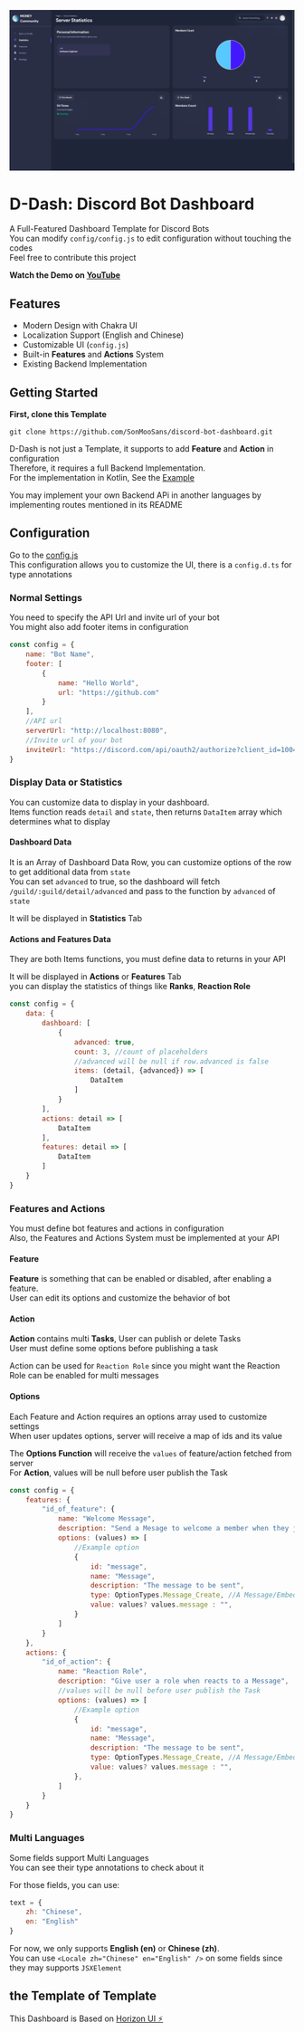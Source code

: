 ![Demo](document/img.png)

# D-Dash: Discord Bot Dashboard

A Full-Featured Dashboard Template for Discord Bots
<br>
You can modify `config/config.js` to edit configuration without touching the codes
<br>
Feel free to contribute this project

**Watch the Demo on [YouTube](https://youtu.be/Z90Ax-v4uH4)**

## Features
* Modern Design with Chakra UI
* Localization Support (English and Chinese)
* Customizable UI (`config.js`)
* Built-in **Features** and **Actions** System
* Existing Backend Implementation

## Getting Started
**First, clone this Template**
```
git clone https://github.com/SonMooSans/discord-bot-dashboard.git
```

D-Dash is not just a Template, it supports to add **Feature** and **Action** in configuration
<br>
Therefore, it requires a full Backend Implementation.
<br>
For the implementation in Kotlin, See the [Example](https://github.com/SonMooSans/discord-bot-dashboard-backend)

You may implement your own Backend APi in another languages by implementing routes mentioned in its README

## Configuration
Go to the [config.js](src/config/config.js)
<br>
This configuration allows you to customize the UI, there is a `config.d.ts` for type annotations

### Normal Settings
You need to specify the API Url and invite url of your bot
<br>
You might also add footer items in configuration
```javascript
const config = {
    name: "Bot Name",
    footer: [
        {
            name: "Hello World",
            url: "https://github.com"
        }
    ],
    //API url
    serverUrl: "http://localhost:8080",
    //Invite url of your bot
    inviteUrl: "https://discord.com/api/oauth2/authorize?client_id=1004280473956139038&permissions=8&scope=bot",
}
```

### Display Data or Statistics
You can customize data to display in your dashboard.
<br>
Items function reads `detail` and `state`, then returns `DataItem` array which determines what to display

#### Dashboard Data
It is an Array of Dashboard Data Row, you can customize options of the row to get additional data from `state`
<br>
You can set `advanced` to true, so the dashboard will fetch `/guild/:guild/detail/advanced` and pass to the function by `advanced` of `state`

It will be displayed in **Statistics** Tab

#### Actions and Features Data
They are both Items functions, you must define data to returns in your API

It will be displayed in **Actions** or **Features** Tab
<br>
you can display the statistics of things like **Ranks**, **Reaction Role** 

```javascript
const config = {
    data: {
        dashboard: [
            {
                advanced: true,
                count: 3, //count of placeholders
                //advanced will be null if row.advanced is false
                items: (detail, {advanced}) => [
                    DataItem
                ]
            }
        ],
        actions: detail => [
            DataItem
        ],
        features: detail => [
            DataItem
        ]
    }
}
```

### Features and Actions
You must define bot features and actions in configuration
<br>
Also, the Features and Actions System must be implemented at your API

#### Feature
**Feature** is something that can be enabled or disabled, after enabling a feature.
<br>
User can edit its options and customize the behavior of bot

#### Action
**Action** contains multi **Tasks**, User can publish or delete Tasks
<br>
User must define some options before publishing a task

Action can be used for `Reaction Role` since you might want the Reaction Role can be enabled for multi messages

#### Options
Each Feature and Action requires an options array used to customize settings
<br>
When user updates options, server will receive a map of ids and its value

The **Options Function** will receive the `values` of feature/action fetched from server
<br>
For **Action**, values will be null before user publish the Task

```javascript
const config = {
    features: {
        "id_of_feature": {
            name: "Welcome Message",
            description: "Send a Mesage to welcome a member when they just joined the Server",
            options: (values) => [
                //Example option
                {
                    id: "message",
                    name: "Message",
                    description: "The message to be sent",
                    type: OptionTypes.Message_Create, //A Message/Embed Creator 
                    value: values? values.message : "",
                }
            ]
        }
    },
    actions: {
        "id_of_action": {
            name: "Reaction Role",
            description: "Give user a role when reacts to a Message",
            //values will be null before user publish the Task
            options: (values) => [
                //Example option
                {
                    id: "message",
                    name: "Message",
                    description: "The message to be sent",
                    type: OptionTypes.Message_Create, //A Message/Embed Creator 
                    value: values? values.message : "",
                },
            ]
        }
    }
}
```

### Multi Languages
Some fields support Multi Languages
<br>
You can see their type annotations to check about it

For those fields, you can use: 
```javascript
text = {
    zh: "Chinese",
    en: "English"
}
```

For now, we only supports **English (en)** or **Chinese (zh)**.
<br>
You can use `<Locale zh="Chinese" en="English" />` on some fields since they may supports `JSXElement`

## the Template of Template
This Dashboard is Based on [Horizon UI ⚡️](https://horizon-ui.com/horizon-ui-chakra)